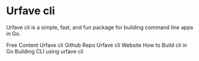 # Urfave cli

Urfave cli is a simple, fast, and fun package for building command line apps in Go.

<ResourceGroupTitle>Free Content</ResourceGroupTitle>
<BadgeLink colorScheme='blue' badgeText='GitHub Repository' href='https://github.com/urfave/cli'>Urfave cli Github Repo</BadgeLink>
<BadgeLink colorScheme='blue' badgeText='Official Website' href='https://cli.urfave.org/'>Urfave cli Website</BadgeLink>
<BadgeLink colorScheme='yellow' badgeText='Read' href='https://blog.hackajob.co/how-to-build-cli-in-go/'>How to Build cli in Go</BadgeLink>
<BadgeLink colorScheme='yellow' badgeText='Read' href='https://zerokspot.com/weblog/2021/01/25/building-a-cli-using-urfave-cli/'>Building CLI using urfave cli</BadgeLink>

